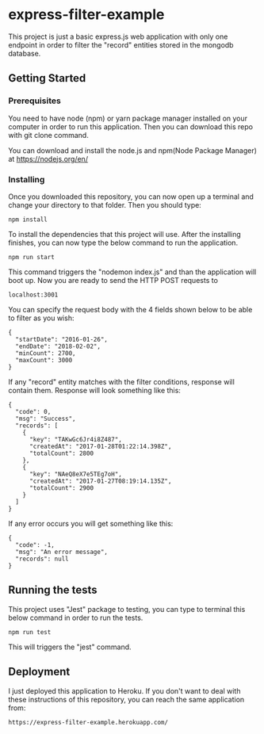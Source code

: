 # express-filter-example

This project is just a basic express.js web application with only one endpoint in order to filter the "record" entities stored in the mongodb database.

## Getting Started

### Prerequisites
You need to have node (npm) or yarn package manager installed on your computer in order to run this application. Then you can download this repo with git clone command.


You can download and install the node.js and npm(Node Package Manager) at https://nodejs.org/en/

### Installing

Once you downloaded this repository, you can now open up a terminal and change your directory to that folder. Then you should type:

```
npm install
```

To install the dependencies that this project will use. After the installing finishes, you can now type the below command to run the application.

```
npm run start
```

This command triggers the "nodemon index.js" and than the application will boot up. Now you are ready to send the HTTP POST requests to 

```
localhost:3001
```
You can specify the request body with the 4 fields shown below to be able to filter as you wish: 

```
{
  "startDate": "2016-01-26",
  "endDate": "2018-02-02",
  "minCount": 2700,
  "maxCount": 3000
}
```

If any "record" entity matches with the filter conditions, response will contain them. Response will look something like this:
```
{
  "code": 0,
  "msg": "Success",
  "records": [
    {
      "key": "TAKwGc6Jr4i8Z487",
      "createdAt": "2017-01-28T01:22:14.398Z",
      "totalCount": 2800
    },
    {
      "key": "NAeQ8eX7e5TEg7oH",
      "createdAt": "2017-01-27T08:19:14.135Z",
      "totalCount": 2900
    }
  ]
}
```

If any error occurs you will get something like this:

```
{
  "code": -1,
  "msg": "An error message",
  "records": null
}
```
## Running the tests

This project uses "Jest" package to testing, you can type to terminal this below command in order to run the tests.

```
npm run test
```
This will triggers the "jest" command.

## Deployment

I just deployed this application to Heroku. If you don't want to deal with these instructions of this repository, you can reach the same application from:
```
https://express-filter-example.herokuapp.com/
```
